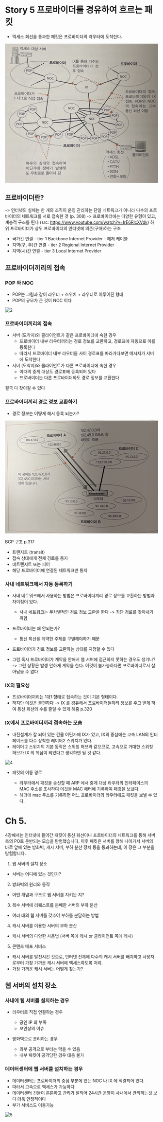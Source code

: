# Story 5 프로바이더를 경유하여 흐르는 패킷

- 엑세스 회선을 통과한 패킷은 프로바이더의 라우터에 도착한다.

<img src="./images/1.png" alt="1" />

## 프로바이더란?

-> 인터넷의 실체는 한 개의 조직이 운영 관리하는 단일 네트워크가 아니라 다수의 프로바이더의 네트워크를 서로 접속한 것 (p. 308)
-> 프로바이더에는 다양한 유형이 있고, 계층적 구조를 띈다 (src: https://www.youtube.com/watch?v=IrE6RlcXVdk) 하위 프로바이더가 상위 프로바이더의 인터넷에 의존(구매)하는 구조

- 국가간 연결 - tier 1 Backbone Internet Provider - 해저 케이블
- 지역(구, 주)간 연결 - tier 2 Regional Internet Provider
- 지역(시)간 연결 - tier 3 Local Internet Provider

## 프로바이더끼리의 접속

### POP 와 NOC

- POP는 그림과 같이 라우터 + 스위치 + 라우터로 이루어진 형태
- POP의 규모가 큰 것이 NOC 이다

<img src="./images/2.png" alt="2" />

### 프로바이더끼리의 접속

- 서버 (도착지)와 클라이언트가 같은 프로바이더에 속한 경우
  - 프로바이더 내부 라우터끼리는 경로 정보를 교환하고, 경로표에 자동으로 이를 등록한다
  - 따라서 프로바이더 내부 라우터들 사이 경로표를 따라가다보면 메시지가 서버에 도착한다
- 서버 (도착지)와 클라이언트가 다른 프로바이더에 속한 경우
  - 이때의 중계 대상도 경로표에 등록되어 있다
  - 프로바이더는 다른 프로바이더와도 경로 정보를 교환한다

결국 다 찾아갈 수 있다

### 프로바이더끼리 경로 정보 교환하기

- 경로 정보는 어떻게 해서 등록 되는가?

<img src="./images/3.png" alt="3" />

BGP 구조 p.317

- 트랜지트 (transit)
- 접속 상대에게 전체 경로를 통지
- 비트랜지트 또는 피어
- 해당 프로바이더에 연결된 네트워크만 통지

### 사내 네트워크에서 자동 등록하기

- 사내 네트워크에서 사용하는 방법은 프로바이더끼리 경로 정보를 교환하는 방법과 차이점이 있다.

  - 사내 네트워크는 무차별적인 경로 정보 교환을 한다 -> 최단 경로를 찾아내기 위함

- 프로바이더는 왜 안되는가?

  - 통신 회선을 계약한 주체를 구별해야하기 때문

- 프로바이더가 경로 정보를 교환하는 상대를 지정할 수 있다

- 그럼 혹시 프로바이더가 계약을 안해서 웹 서버에 접근하지 못하는 경우도 생기나?
  -> 그런 상황은 발생 안하게 계약을 한다. 이것이 불가능하다면 프로바이더로서 살아남을 수 없다

### IX의 필요성

- 프로바이더끼리는 1대1 형태로 접속하는 것이 기본 형태이다.
- 하지만 이것은 불편하다 -> IX 를 경유해서 프로바이더들끼리 정보를 주고 받게 하여 통신 회선의 수를 줄일 수 있게 해줌 p.320

### IX에서 프로바이더끼리 접속하는 모습

- 내진설계가 잘 되어 있는 건물 어딘가에 IX가 있고, IX의 중심에는 고속 LAN의 인터페이스를 다수 장착한 레이어2 스위치가 있다.
- 레이어 2 스위치의 기본 동작은 스위칭 허브와 같으므로, 고속으로 거대한 스위칭 허브가 IX 의 핵심이 되었다고 생각하면 될 것 같다.

<img src="./images/4.png" alt="4" />

- 패킷의 이동 경로

  - 라우터에서 패킷을 송신할 때 ARP 에서 중계 대상 라우터의 인터페이스의 MAC 주소를 조사하여 이것을 MAC 헤터에 기록하여 패킷을 보낸다.
  - 헤더에 mac 주소를 기록하면 어느 프로바이더의 라우터에도 패킷을 보낼 수 있다.

# Ch 5.

4장에서는 인터넷에 들어간 패킷이 통신 회선이나 프로바이더의 네트워크를 통해 서버측의 PO로 운반되는 모습을 탐험했습니다.
이후 패킷은 서버를 향해 나아가서 서버의 바로 앞에 있는 방화벽, 캐시 서버, 부하 분산 장치 등을 통과하는데, 이 장은 그 부분을 탐험합니다.

1. 웹 서버의 설치 장소

- 서버는 어디에 있는 것인가?

2. 방화벽의 원리와 동작

- 어떤 개념과 구조로 웹 서버를 지키는 지?

3. 복수 서버에 리퀘스트를 분배한 서버의 부하 분산

- 여러 대의 웹 서버를 갖추어 부하를 분담하는 방법

4. 캐시 서버를 이용한 서버의 부하 분산

- 캐시 서버의 다양한 사용법 (서버 쪽에 캐시 or 클라이언트 쪽에 캐시)

5. 콘텐츠 배포 서비스

- 캐시 서버를 발전시킨 것으로, 인터넷 전체에 다수의 캐시 서버를 배치하고 사용자로부터 가장 가까운 캐시 서버에 엑세스하도록 처리.
- 가장 가까운 캐시 서버는 어떻게 찾는가?

## 웹 서버의 설치 장소

### 사내에 웹 서버를 설치하는 경우

- 라우터로 직접 연결하는 경우

  - 공인 IP 의 부족
  - 보안상의 이슈

- 방화벽으로 분리하는 경우
  - 외부 공격으로 부터는 막을 수 있음
  - 내부 패킷이 공격당한 경우 대응 불가

### 데이터센터에 웹 서버를 설치하는 경우

- 데이터센터는 프로바이더의 중심 부분에 있는 NOC 나 IX 에 직결되어 있다.
- 따라서 고속으로 엑세스가 가능하다
- 데이터센터 건물이 튼튼하고 관리가 잘되어 24시간 운영이 사내에서 관리하는것 보다 더욱 안정적이다
- 부가 서비스도 이용가능

<img src="./images/5.png" alt="5" />
